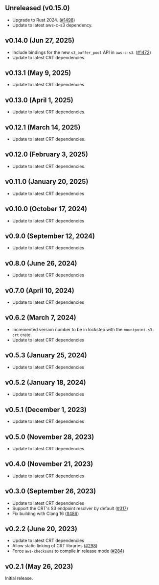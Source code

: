 ## Unreleased (v0.15.0)

* Upgrade to Rust 2024. ([#1498](https://github.com/awslabs/mountpoint-s3/pull/1498))
* Update to latest aws-c-s3 dependency.

## v0.14.0 (Jun 27, 2025)

* Include bindings for the new `s3_buffer_pool` API in `aws-c-s3`. ([#1472](https://github.com/awslabs/mountpoint-s3/pull/1472))
* Update to latest CRT dependencies.

## v0.13.1 (May 9, 2025)

* Update to latest CRT dependencies.

## v0.13.0 (April 1, 2025)

* Update to latest CRT dependencies.

## v0.12.1 (March 14, 2025)

* Update to latest CRT dependencies.

## v0.12.0 (February 3, 2025)

* Update to latest CRT dependencies.

## v0.11.0 (January 20, 2025)

* Update to latest CRT dependencies

## v0.10.0 (October 17, 2024)

* Update to latest CRT dependencies

## v0.9.0 (September 12, 2024)

* Update to latest CRT dependencies

## v0.8.0 (June 26, 2024)

* Update to latest CRT dependencies

## v0.7.0 (April 10, 2024)

* Update to latest CRT dependencies

## v0.6.2 (March 7, 2024)

* Incremented version number to be in lockstep with the `mountpoint-s3-crt` crate.
* Update to latest CRT dependencies

## v0.5.3 (January 25, 2024)

* Update to latest CRT dependencies

## v0.5.2 (January 18, 2024)

* Update to latest CRT dependencies

## v0.5.1 (December 1, 2023)

* Update to latest CRT dependencies

## v0.5.0 (November 28, 2023)

* Update to latest CRT dependencies

## v0.4.0 (November 21, 2023)

* Update to latest CRT dependencies

## v0.3.0 (September 26, 2023)

* Update to latest CRT dependencies
* Support the CRT's S3 endpoint resolver by default ([#317](https://github.com/awslabs/mountpoint-s3/pull/317))
* Fix building with Clang 16 ([#486](https://github.com/awslabs/mountpoint-s3/pull/486))

## v0.2.2 (June 20, 2023)

* Update to latest CRT dependencies
* Allow static linking of CRT libraries ([#298](https://github.com/awslabs/mountpoint-s3/pull/298))
* Force `aws-checksums` to compile in release mode ([#284](https://github.com/awslabs/mountpoint-s3/pull/284))

## v0.2.1 (May 26, 2023)

Initial release.
